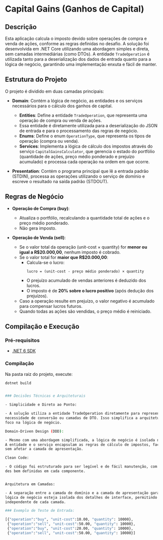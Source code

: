 # Capital Gains (Ganhos de Capital)

## Descrição

Esta aplicação calcula o imposto devido sobre operações de compra e venda de ações, conforme as regras definidas no desafio. 
A solução foi desenvolvida em .NET Core utilizando uma abordagem simples e direta, sem camadas intermediárias (como DTOs). A entidade `TradeOperation` é utilizada tanto para a deserialização dos dados de entrada quanto para a lógica de negócio, garantindo uma implementação enxuta e fácil de manter.

## Estrutura do Projeto

O projeto é dividido em duas camadas principais:

- **Domain**: Contém a lógica de negócio, as entidades e os serviços necessários para o cálculo dos ganhos de capital.
  - **Entities**: Define a entidade `TradeOperation`, que representa uma operação de compra ou venda de ações.
  - Essa entidade é diretamente utilizada para a deserialização do JSON de entrada e para o processamento das regras de negócio.
  - **Enums**: Define o enum `OperationType`, que representa os tipos de operação (compra ou venda).
  - **Services**: Implementa a lógica de cálculo dos impostos através do serviço `CapitalGainsCalculator`, que gerencia o estado do portfólio (quantidade de ações, preço médio ponderado e prejuízo acumulado) e processa cada operação na ordem em que ocorre.

- **Presentation**: Contém o programa principal que lê a entrada padrão (STDIN), processa as operações utilizando o serviço de domínio e escreve o resultado na saída padrão (STDOUT).

## Regras de Negócio

- **Operação de Compra (buy)**:
  - Atualiza o portfólio, recalculando a quantidade total de ações e o preço médio ponderado.
  - Não gera imposto.

- **Operação de Venda (sell)**:
  - Se o valor total da operação (unit-cost × quantity) for **menor ou igual a R$20.000,00**, nenhum imposto é cobrado.
  - Se o valor total for **maior que R$20.000,00**:
    - Calcula-se o lucro:
      ```
      lucro = (unit-cost - preço médio ponderado) × quantity
      ```
    - O prejuízo acumulado de vendas anteriores é deduzido dos lucros.
    - O imposto é de **20% sobre o lucro positivo** (após dedução dos prejuízos).
  - Caso a operação resulte em prejuízo, o valor negativo é acumulado para compensar lucros futuros.
  - Quando todas as ações são vendidas, o preço médio é reiniciado.

## Compilação e Execução

### Pré-requisitos

- [.NET 6 SDK](https://dotnet.microsoft.com/download/dotnet/6.0)

### Compilação

Na pasta raiz do projeto, execute:

```bash
dotnet build


### Decisões Técnicas e Arquiteturais

- Simplicidade e Direto ao Ponto:

- A solução utiliza a entidade TradeOperation diretamente para representar as operações, eliminando a 
necessidade de conversão ou camadas de DTO. Isso simplifica a arquitetura e reduz o código, mantendo o 
foco na lógica de negócio.

Domain-Driven Design (DDD):

- Mesmo com uma abordagem simplificada, a lógica de negócio é isolada na camada de domínio. 
A entidade e o serviço encapsulam as regras de cálculo de impostos, facilitando futuras extensões 
sem afetar a camada de apresentação.

Clean Code:

- O código foi estruturado para ser legível e de fácil manutenção, com comentários explicativos e responsabilida
des bem definidas em cada componente.


Arquitetura em Camadas:

- A separação entre a camada de domínio e a camada de apresentação garante que a 
lógica de negócio esteja isolada dos detalhes de interface, permitindo uma evolução 
independente de cada camada.

### Exemplo de Teste de Entrada:

[{"operation":"buy", "unit-cost":10.00, "quantity": 10000},
 {"operation":"sell", "unit-cost":50.00, "quantity": 10000},
 {"operation":"buy", "unit-cost":20.00, "quantity": 10000},
 {"operation":"sell", "unit-cost":50.00, "quantity": 10000}]
